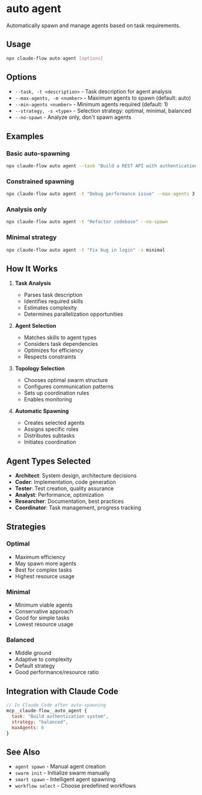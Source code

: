 # auto agent

Automatically spawn and manage agents based on task requirements.

## Usage

```bash
npx claude-flow auto agent [options]
```

## Options

- `--task, -t <description>` - Task description for agent analysis
- `--max-agents, -m <number>` - Maximum agents to spawn (default: auto)
- `--min-agents <number>` - Minimum agents required (default: 1)
- `--strategy, -s <type>` - Selection strategy: optimal, minimal, balanced
- `--no-spawn` - Analyze only, don't spawn agents

## Examples

### Basic auto-spawning

```bash
npx claude-flow auto agent --task "Build a REST API with authentication"
```

### Constrained spawning

```bash
npx claude-flow auto agent -t "Debug performance issue" --max-agents 3
```

### Analysis only

```bash
npx claude-flow auto agent -t "Refactor codebase" --no-spawn
```

### Minimal strategy

```bash
npx claude-flow auto agent -t "Fix bug in login" -s minimal
```

## How It Works

1. **Task Analysis**
    - Parses task description
    - Identifies required skills
    - Estimates complexity
    - Determines parallelization opportunities

2. **Agent Selection**
    - Matches skills to agent types
    - Considers task dependencies
    - Optimizes for efficiency
    - Respects constraints

3. **Topology Selection**
    - Chooses optimal swarm structure
    - Configures communication patterns
    - Sets up coordination rules
    - Enables monitoring

4. **Automatic Spawning**
    - Creates selected agents
    - Assigns specific roles
    - Distributes subtasks
    - Initiates coordination

## Agent Types Selected

- **Architect**: System design, architecture decisions
- **Coder**: Implementation, code generation
- **Tester**: Test creation, quality assurance
- **Analyst**: Performance, optimization
- **Researcher**: Documentation, best practices
- **Coordinator**: Task management, progress tracking

## Strategies

### Optimal

- Maximum efficiency
- May spawn more agents
- Best for complex tasks
- Highest resource usage

### Minimal

- Minimum viable agents
- Conservative approach
- Good for simple tasks
- Lowest resource usage

### Balanced

- Middle ground
- Adaptive to complexity
- Default strategy
- Good performance/resource ratio

## Integration with Claude Code

```javascript
// In Claude Code after auto-spawning
mcp__claude-flow__auto_agent {
  task: "Build authentication system",
  strategy: "balanced",
  maxAgents: 6
}
```

## See Also

- `agent spawn` - Manual agent creation
- `swarm init` - Initialize swarm manually
- `smart spawn` - Intelligent agent spawning
- `workflow select` - Choose predefined workflows
